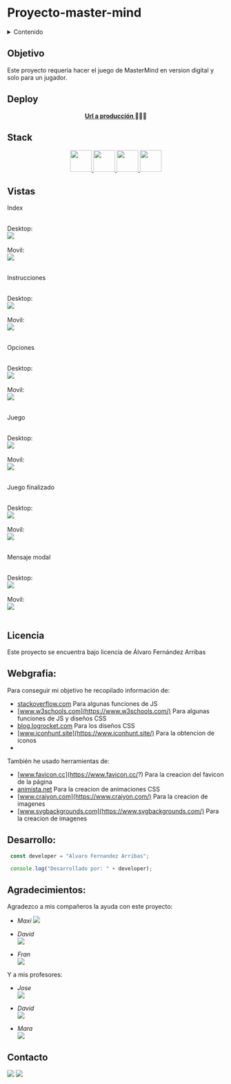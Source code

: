 # Proyecto-master-mind

<details>
  <summary>Contenido</summary>
  <ol>
    <li><a href="#objetivo">Objetivo</a></li>
    <li><a href="#deploy">Deploy</a></li>
    <li><a href="#stack">Stack</a></li>
    <li><a href="#vistas">Vistas</a></li>
    <li><a href="#licencia">Licencia</a></li>
    <li><a href="#webgrafia">Webgrafia</a></li>
    <li><a href="#desarrollo">Desarrollo</a></li>
    <li><a href="#agradecimientos">Agradecimientos</a></li>
    <li><a href="#contacto">Contacto</a></li>
  </ol>
</details>


## Objetivo 
Este proyecto requeria hacer el juego de MasterMind en version digital y solo para un jugador.
   
  
## Deploy
<div align="center">
    <a href="https://roekan.github.io/FED-11-01-Proyecto-master-mind/"><strong>Url a producción </strong></a>🚀🚀🚀
</div>

## Stack
<div align="center">
<a href="https://lenguajehtml.com/">
    <img height="50px" width="auto" src= "https://roekan.github.io/FED-11-01-Proyecto-master-mind/images/lenguajes/html-logo.png"/>
</a>
<a href="https://lenguajecss.com/">
    <img height="50px" width="auto" src= "https://roekan.github.io/FED-11-01-Proyecto-master-mind/images/lenguajes/bootstrap-logo.png"/>
</a>
<a href="https://getbootstrap.com/">
    <img height="50px" width="auto" src= "https://roekan.github.io/FED-11-01-Proyecto-master-mind/images/lenguajes/css-logo.png"/>
</a>
<a href="https://www.javascript.com/">
    <img height="50px" width="auto" src= "https://roekan.github.io/FED-11-01-Proyecto-master-mind/images/lenguajes/js-logo.png"/>
</a>
 </div>

## Vistas


Index<br><br>

Desktop:<br>
<img src="./images/vistas/desktop/index.png"><br><br>
Movil:<br>
<img src="./images/vistas/movil/index.png"><br><br> 


Instrucciones<br><br>

Desktop:<br>
<img src="./images/vistas/desktop/instrucciones.png"><br><br>
Movil:<br>
<img src="./images/vistas/movil/instrucciones.png"><br><br> 


Opciones<br><br>

Desktop:<br>
<img src="./images/vistas/desktop/settings.png"><br><br>
Movil:<br>
<img src="./images/vistas/movil/settings.png"><br><br> 


Juego<br><br>

Desktop:<br>
<img src="./images/vistas/desktop/partida.png"><br><br>
Movil:<br>
<img src="./images/vistas/movil/partida.png"><br><br> 


Juego finalizado<br><br>

Desktop:<br>
<img src="./images/vistas/desktop/partida-finalizada.png"><br><br>
Movil:<br>
<img src="./images/vistas/movil/partida-finalizada.png"><br><br> 


Mensaje modal<br><br>

Desktop:<br>
<img src="./images/vistas/desktop/partida-mensaje-modal.png"><br><br>
Movil:<br>
<img src="./images/vistas/movil/partida-mensaje-modal.png"><br><br> 


## Licencia
Este proyecto se encuentra bajo licencia de Álvaro Fernández Arribas

## Webgrafia:
Para conseguir mi objetivo he recopilado información de:

- [stackoverflow.com](https://stackoverflow.com/) Para algunas funciones de JS
- [www.w3schools.com](https://www.w3schools.com/) Para algunas funciones de JS y diseños CSS
- [blog.logrocket.com](https://blog.logrocket.com/) Para los diseños CSS
- [www.iconhunt.site](https://www.iconhunt.site/) Para la obtencion de iconos
- 


También he usado herramientas de:
- [www.favicon.cc](https://www.favicon.cc/?) Para la creacion del favicon de la página
- [animista.net](https://animista.net/play/basic/swing) Para la creacion de animaciones CSS
- [www.craiyon.com](https://www.craiyon.com/) Para la creacion de imagenes
- [www.svgbackgrounds.com](https://www.svgbackgrounds.com/) Para la creacion de imagenes


## Desarrollo:

``` js
 const developer = "Alvaro Fernandez Arribas";

 console.log("Desarrollado por: " + developer);
```  

## Agradecimientos:

Agradezco a mis compañeros la ayuda con este proyecto:

- *Maxi*
<a href="https://github.com/Maxigamble/" target="_blank"><img src="./images/github/github-green.svg" target="_blank"></a> 

- *David*  
<a href="https://github.com/DavidTL95/" target="_blank"><img src="./images/github/github-red.svg" target="_blank"></a>

- *Fran*  
<a href="https://www.github.com/userGithub/" target="_blank"><img src="./images/github/github-purple.svg" target="_blank"></a> 

Y a mis profesores:

- *Jose*  
<a href="https://github.com/GeeksHubsAcademy" target="_blank"><img src="./images/github/github-green.svg" target="_blank"></a> 

- *David*  
<a href="https://github.com/GeeksHubsAcademy" target="_blank"><img src="./images/github/github-brown.svg" target="_blank"></a>

- *Mara*  
<a href="https://github.com/GeeksHubsAcademy" target="_blank"><img src="./images/github/github-pink.svg" target="_blank"></a> 

## Contacto

<a href = "mailto:roekan03@gmail.com"><img src="https://img.shields.io/badge/Gmail-C6362C?style=for-the-badge&logo=gmail&logoColor=white" target="_blank"></a>
<a href="https://es.linkedin.com/in/alvaro-fern%C3%A1ndez-arribas-120963223" target="_blank"><img src="https://img.shields.io/badge/-LinkedIn-%230077B5?style=for-the-badge&logo=linkedin&logoColor=white" target="_blank"></a> 
